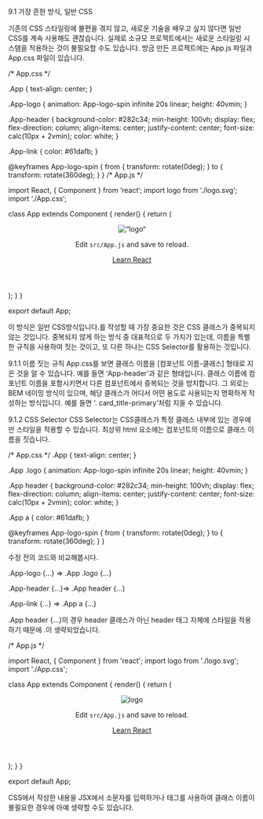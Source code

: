 9.1 가장 흔한 방식, 일반 CSS


기존의 CSS 스타일링에 불편을 겪지 않고, 새로운 기술을 배우고 싶지 않다면 일반 CSS를 계속 사용해도 괜찮습니다. 실제로 소규모 프로젝트에서는 새로운 스타일링 시스템을 적용하는 것이 불필요할 수도 있습니다. 방금 만든 프로젝트에는 App.js 파일과 App.css 파일이 있습니다.



/* App.css */

.App {
text-align: center;
}

.App-logo {
animation: App-logo-spin infinite 20s linear;
height: 40vmin;
}

.App-header {
background-color: #282c34;
min-height: 100vh;
display: flex;
flex-direction: column;
align-items: center;
justify-content: center;
font-size: calc(10px + 2vmin);
color: white;
}

.App-link {
color: #61dafb;
}

@keyframes App-logo-spin {
from {
transform: rotate(0deg);
}
to {
transform: rotate(360deg);
}
}
/* App.js */

import React, { Component } from ‘react‘;
import logo from ‘./logo.svg‘;
import ‘./App.css‘;


class App extends Component {
render() {
return (
<div className=“App“>
<header className=“App-header“>
<img src={logo} className=“App-logo“ alt=“logo“ />
<p>
Edit <code>src/App.js</code> and save to reload.
</p>
<a
className=“App-link“
href=“https://reactjs.org“
target=“_blank“
rel=“noopener noreferrer“
>
Learn React
</a>
</header>
</div>
);
}
}



export default App;


이 방식은 일반 CSS방식입니다.를 작성할 때 가장 중요한 것은 CSS 클래스가 중복되지 않는 것입니다. 중복되지 않게 하는 방식 중 대표적으로 두 가지가 있는데, 이름을 특별한 규칙을 사용하여 짓는 것이고, 또 다른 하나는 CSS Selector를 활용하는 것입니다.





9.1.1 이름 짓는 규칙
App.css를 보면 클래스 이름을 [컴포넌트 이름-클래스] 형태로 지은 것을 알 수 있습니다. 예를 들면 ‘App-header’과 같은 형태입니다. 클래스 이름에 컴포넌트 이름을 포함시키면서 다른 컴포넌트에서 중복되는 것을 방지합니다. 그 외로는 BEM 네이밍 방식이 있으며, 해당 클래스가 어디서 어떤 용도로 사용되는지 명확하게 작성하는 방식입니다. 예를 들면 ‘. card_title-primary’처럼 지을 수 있습니다.





9.1.2 CSS Selector
CSS Selector는 CSS클래스가 특정 클래스 내부에 있는 경우에만 스타일을 적용할 수 있습니다. 최상위 html 요소에는 컴포넌트의 이름으로 클래스 이름을 짓습니다.



/* App.css */
.App {
text-align: center;
}


.App .logo {
animation: App-logo-spin infinite 20s linear;
height: 40vmin;
}


.App header {
background-color: #282c34;
min-height: 100vh;
display: flex;
flex-direction: column;
align-items: center;
justify-content: center;
font-size: calc(10px + 2vmin);
color: white;
}


.App a {
color: #61dafb;
}


@keyframes App-logo-spin {
from {
transform: rotate(0deg);
}
to {
transform: rotate(360deg);
}
}


수정 전의 코드와 비교해봅시다.



.App-logo {…}   ⇒   .App .logo {…}

.App-header {…}⇒   .App header {…}

.App-link {...}  ⇒   .App a {…}



.App header {...}의 경우 header 클래스가 아닌 header 태그 자체에 스타일을 적용하기 때문에 .이 생략되었습니다.



/* App.js */

import React, { Component } from 'react';
import logo from './logo.svg';
import './App.css';

class App extends Component {
render() {
return (
<div className="App">
<header>
<img src={logo} className="logo" alt="logo" />
<p>
Edit <code>src/App.js</code> and save to reload.
</p>
<a
href="https://reactjs.org"
target="_blank"
rel="noopener noreferrer"
>
Learn React
</a>
</header>
</div>
);
}
}

export default App;


CSS에서 작성한 내용을 JSX에서 소문자를 입력하거나 태그를 사용하여 클래스 이름이 불필요한 경우에 아예 생략할 수도 있습니다.

 